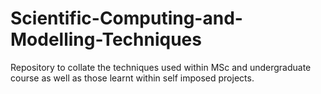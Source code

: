 # Scientific-Computing-and-Modelling-Techniques

Repository to collate the techniques used within MSc and undergraduate course as well as those learnt within self imposed projects.
